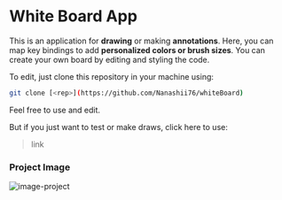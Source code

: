 # White Board App

This is an application for **drawing** or making **annotations**. Here, you can map key bindings to add **personalized colors or brush sizes**. You can create your own board by editing and styling the code.

To edit, just clone this repository in your machine using:

``` bash
git clone [<rep>](https://github.com/Nanashii76/whiteBoard)
```

Feel free to use and edit.

But if you just want to test or make draws, click here to use:

> link

### Project Image

![image-project](https://i.ibb.co/b5nTwzL/Screenshot-4.png)

